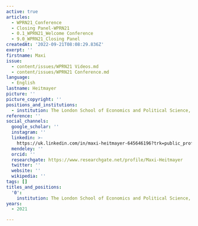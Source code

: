 ```yaml
---
active: true
articles:
  - WPRN21_Conference
  - Closing Panel-WPRN21
  - 0.1_WPRN21_Welcome Conference
  - 9.0_WPRN21_Closing Panel
createdAt: '2022-09-21T08:08:29.836Z'
exerpt: ''
firstname: Maxi
issue:
  - content/issues/WPRN21 Videos.md
  - content/issues/WPRN21 Conference.md
language:
  - English
lastname: Heitmayer
picture: ''
picture_copyright: ''
positions_and_institutions:
  - institution: The London School of Economics and Political Science, United Kingdom
reference: ''
social_channels:
  google_scholar: ''
  instagram: ''
  linkedin: >-
    https://uk.linkedin.com/in/maxi-heitmayer-645646196?trk=public_profile_browsemap_profile-result-card_result-card_full-click
  mendeley: ''
  orcid: ''
  researchgate: https://www.researchgate.net/profile/Maxi-Heitmayer
  twitter: ''
  website: ''
  wikipedia: ''
tags: []
titles_and_positions:
  '0':
    institution: The London School of Economics and Political Science, United Kingdom
years:
  - 2021

---
```


